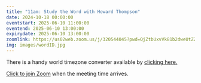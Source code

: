 ```yaml
---
title: "11am: Study the Word with Howard Thompson"
date: 2024-10-18 00:00:00
eventstart: 2025-06-10 11:00:00
eventend: 2025-06-10 13:00:00
expirydate: 2025-06-10 13:00:00
zoomlink: https://us02web.zoom.us/j/320544045?pwd=QjZtbUxvVk81b2dweUtZZTE3ZE9IZz09
img: images/wordID.jpg
---
```


There is a handy world timezone converter available by [clicking here.](https://www.timeanddate.com/worldclock/converter.html)

[Click to join Zoom](https://us02web.zoom.us/j/320544045?pwd=QjZtbUxvVk81b2dweUtZZTE3ZE9IZz09) when the meeting time arrives.